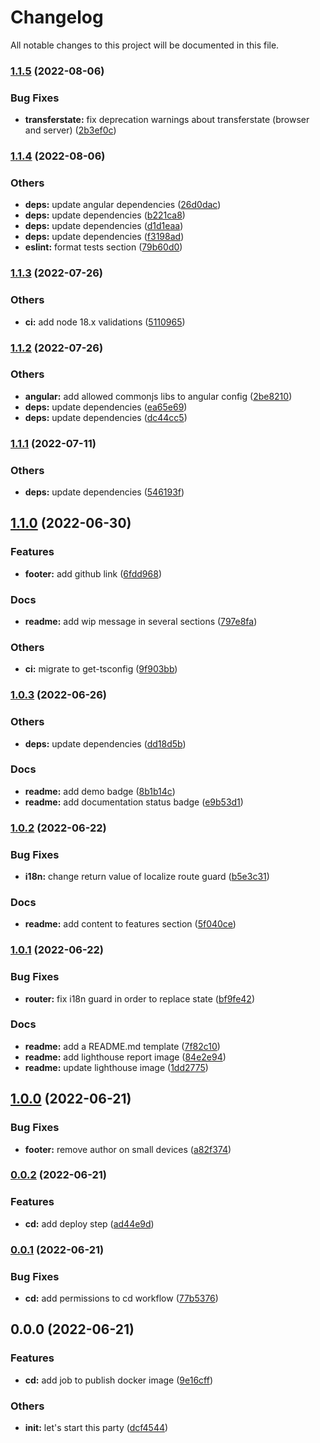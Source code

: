 # Changelog

All notable changes to this project will be documented in this file.

### [1.1.5](https://github.com/borjapazr/angular-skeleton/compare/v1.1.4...v1.1.5) (2022-08-06)

### Bug Fixes

- **transferstate:** fix deprecation warnings about transferstate (browser and server) ([2b3ef0c](https://github.com/borjapazr/angular-skeleton/commit/2b3ef0cc2ef53c446fd3d9a23b4f5d33aa0dba1a))

### [1.1.4](https://github.com/borjapazr/angular-skeleton/compare/v1.1.3...v1.1.4) (2022-08-06)

### Others

- **deps:** update angular dependencies ([26d0dac](https://github.com/borjapazr/angular-skeleton/commit/26d0dac77250d52af109e2756e43237aa1b49535))
- **deps:** update dependencies ([b221ca8](https://github.com/borjapazr/angular-skeleton/commit/b221ca82b63084940be49e3ee17a23bdbb1d514c))
- **deps:** update dependencies ([d1d1eaa](https://github.com/borjapazr/angular-skeleton/commit/d1d1eaa327e15ac4ab3a5fd5e18684c730d2ab38))
- **deps:** update dependencies ([f3198ad](https://github.com/borjapazr/angular-skeleton/commit/f3198ad000cf22d980d2042ef1053ba8166c1339))
- **eslint:** format tests section ([79b60d0](https://github.com/borjapazr/angular-skeleton/commit/79b60d074355951d1584afc552200eddd6eb771d))

### [1.1.3](https://github.com/borjapazr/angular-skeleton/compare/v1.1.2...v1.1.3) (2022-07-26)

### Others

- **ci:** add node 18.x validations ([5110965](https://github.com/borjapazr/angular-skeleton/commit/5110965f0a26a226794c5ed53a173237769e839a))

### [1.1.2](https://github.com/borjapazr/angular-skeleton/compare/v1.1.1...v1.1.2) (2022-07-26)

### Others

- **angular:** add allowed commonjs libs to angular config ([2be8210](https://github.com/borjapazr/angular-skeleton/commit/2be8210f4ed249a9e03b9a2b439ce7890830e00c))
- **deps:** update dependencies ([ea65e69](https://github.com/borjapazr/angular-skeleton/commit/ea65e697a86a9b94fdcb7e08bd99b2857353cae5))
- **deps:** update dependencies ([dc44cc5](https://github.com/borjapazr/angular-skeleton/commit/dc44cc59178b30c6ec50e1ec60c44444852f36bf))

### [1.1.1](https://github.com/borjapazr/angular-skeleton/compare/v1.1.0...v1.1.1) (2022-07-11)

### Others

- **deps:** update dependencies ([546193f](https://github.com/borjapazr/angular-skeleton/commit/546193f3a9afbb6b7e658bc8042dc84816307351))

## [1.1.0](https://github.com/borjapazr/angular-skeleton/compare/v1.0.3...v1.1.0) (2022-06-30)

### Features

- **footer:** add github link ([6fdd968](https://github.com/borjapazr/angular-skeleton/commit/6fdd968d65917628eb40ac870cd0638e34ef9c8c))

### Docs

- **readme:** add wip message in several sections ([797e8fa](https://github.com/borjapazr/angular-skeleton/commit/797e8faedf9266c7c0dafe00f2f095df738cc45c))

### Others

- **ci:** migrate to get-tsconfig ([9f903bb](https://github.com/borjapazr/angular-skeleton/commit/9f903bb2978f45a0085e1a9faca5e84849faf2ff))

### [1.0.3](https://github.com/borjapazr/angular-skeleton/compare/v1.0.2...v1.0.3) (2022-06-26)

### Others

- **deps:** update dependencies ([dd18d5b](https://github.com/borjapazr/angular-skeleton/commit/dd18d5b93e9fcc493032221a0756c84b13e76bed))

### Docs

- **readme:** add demo badge ([8b1b14c](https://github.com/borjapazr/angular-skeleton/commit/8b1b14cd59bfa73a6b6a2828b90677891dc3c457))
- **readme:** add documentation status badge ([e9b53d1](https://github.com/borjapazr/angular-skeleton/commit/e9b53d1556194e88c565299711545387eb2c5840))

### [1.0.2](https://github.com/borjapazr/angular-skeleton/compare/v1.0.1...v1.0.2) (2022-06-22)

### Bug Fixes

- **i18n:** change return value of localize route guard ([b5e3c31](https://github.com/borjapazr/angular-skeleton/commit/b5e3c310df5d13fd1802400d36501727240aa3fe))

### Docs

- **readme:** add content to features section ([5f040ce](https://github.com/borjapazr/angular-skeleton/commit/5f040ce0f6ff4e8bf158ffe77b420d21a99a6b14))

### [1.0.1](https://github.com/borjapazr/angular-skeleton/compare/v1.0.0...v1.0.1) (2022-06-22)

### Bug Fixes

- **router:** fix i18n guard in order to replace state ([bf9fe42](https://github.com/borjapazr/angular-skeleton/commit/bf9fe42eb697f7bae237485e4198ba8b9087eba6))

### Docs

- **readme:** add a README.md template ([7f82c10](https://github.com/borjapazr/angular-skeleton/commit/7f82c10c5c6fe507fc0db2139683c604a5381392))
- **readme:** add lighthouse report image ([84e2e94](https://github.com/borjapazr/angular-skeleton/commit/84e2e94cfabbcf98980ef6e1f3e34d4dd29dea2b))
- **readme:** update lighthouse image ([1dd2775](https://github.com/borjapazr/angular-skeleton/commit/1dd2775b81ab8df8108f70e79b67604605ec58b2))

## [1.0.0](https://github.com/borjapazr/angular-skeleton/compare/v0.0.2...v1.0.0) (2022-06-21)

### Bug Fixes

- **footer:** remove author on small devices ([a82f374](https://github.com/borjapazr/angular-skeleton/commit/a82f37450889895abb475160e1017184275d942c))

### [0.0.2](https://github.com/borjapazr/angular-skeleton/compare/v0.0.1...v0.0.2) (2022-06-21)

### Features

- **cd:** add deploy step ([ad44e9d](https://github.com/borjapazr/angular-skeleton/commit/ad44e9df310479521f3576015534c0a81fdfcbad))

### [0.0.1](https://github.com/borjapazr/angular-skeleton/compare/v0.0.0...v0.0.1) (2022-06-21)

### Bug Fixes

- **cd:** add permissions to cd workflow ([77b5376](https://github.com/borjapazr/angular-skeleton/commit/77b5376ab366b27f769296746baea0b9115e7696))

## 0.0.0 (2022-06-21)

### Features

- **cd:** add job to publish docker image ([9e16cff](https://github.com/borjapazr/angular-skeleton/commit/9e16cffb0dbc7cb2d1f2409f0b0ac29fc7b06974))

### Others

- **init:** let's start this party ([dcf4544](https://github.com/borjapazr/angular-skeleton/commit/dcf4544c39ceb9e9eaa9a08c10336dadc0a83daa))
